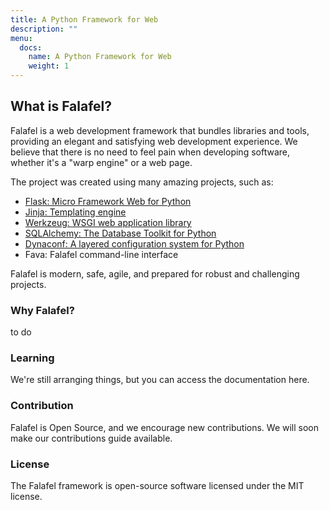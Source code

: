```yaml
---
title: A Python Framework for Web
description: ""
menu:
  docs:
    name: A Python Framework for Web
    weight: 1
---
```


## What is Falafel?  

Falafel is a web development framework that bundles libraries and tools, providing an elegant and satisfying web development experience. We believe that there is no need to feel pain when developing software, whether it's a "warp engine" or a web page.

The project was created using many amazing projects, such as:

 - [Flask:  Micro Framework Web for Python](https://flask.palletsprojects.com/)
 - [Jinja: Templating engine](https://jinja.palletsprojects.com/)
 - [Werkzeug: WSGI web application library](https://werkzeug.palletsprojects.com/)
 - [SQLAlchemy: The Database Toolkit for Python](https://www.sqlalchemy.org/)
 - [Dynaconf: A layered configuration system for Python](https://www.dynaconf.com/)
 - Fava: Falafel command-line interface  

Falafel is modern, safe, agile, and prepared for robust and challenging projects.


### Why Falafel?

to do

### Learning
We're still arranging things, but you can access the documentation here.

### Contribution
Falafel is Open Source, and we encourage new contributions. We will soon make our contributions guide available.

### License
The Falafel framework is open-source software licensed under the MIT license.